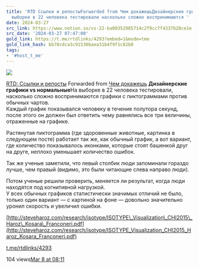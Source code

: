 ```yaml
---
title: 'RTD Ссылки и репостыForwarded from Чем докажешьДизайнерские графики vs нормальныеНа
  выборке в 22 человека тестировали насколько сложно воспринимаются '
date: 2024-03-27
src_link: https://www.notion.so/vs-22-ba00352085714c2f9cc7f4337b28ce1e
src_date: '2024-03-27 07:47:00'
gold_link: https://t.me/rtdlinks/4293?embed=1&mode=tme
gold_link_hash: bb78cdca3c91530baea31b4f9f1c82b0
tags:
- '#host_t_me'
---
```




[*![](https://cdn4.cdn-telegram.org/file/OSP5eSN1Fh5Og4jH5NBxBc3QAzgqHjg8SyCD5TphYcAL91DciL-FdaFVdCUUE21blsgMX6_Euw6qYj0znJomfWcNm0CID6mfmfmqoMLJ15pqsco68PosPtf7kKP_X3OpDin34tBOFtdPMfbHiS9hOsiLuTZmoSV2ngxItKoATygKQt6QSA5vfY7RMnXgFnJ_mVX31etU3BuiWvWTlO0yCCj-cVm-HtfOrveectudQXBX6Xw-hoCfOC3V110Lp6591VwnJtY5SowUdpFWmm3ZSh2_bGQYm-VxafONrOneFzG28g3dnJRNPqM8J5ajxibmoOo6zvCbUHlrt03-GSAmwg.jpg)*](https://t.me/rtdlinks)



[RTD: Ссылки и репосты](https://t.me/rtdlinks)
Forwarded from [Чем докажешь](https://t.me/chem_dokazhesh/91)
**Дизайнерские графики vs нормальные**На выборке в 22 человека тестировали, насколько сложно воспринимаются графики с пиктограммами против обычных чартов.   
Каждый график показывался человеку в течение полутора секунд, после этого он должен был ответить чему равнялись все три величины, отраженные на графике.   
  
Растянутая пиктограмма (где здоровенные животные, картинка в следующем посте) работает так же, как обычный график, а вот вариант, где количество показывалось иконками, которые стоят башенкой друг на друге, неплохо уменьшает количество ошибок.   
  
Так же ученые заметили, что левый столбик люди запоминали гораздо лучше, чем правый (видимо, это были читающие слева направо люди).   
  
Потом ученые решили проверить, меняется ли результат, когда люди находятся под когнитивной нагрузкой.   
У всех обычных графиков статистически значимых отличий не было, только один вариант — с картиной на фоне — довольно значительно уронил скорость и увеличил ошибки.   
  
[http://steveharoz.com/research/isotype/ISOTYPE\_Visualization\_CHI2015\_Haroz\_Kosara\_Franconeri.pdf](http://steveharoz.com/research/isotype/ISOTYPE_Visualization_CHI2015_Haroz_Kosara_Franconeri.pdf)


[t.me/rtdlinks/4293](https://t.me/rtdlinks/4293)

104 views[Mar 8 at 08:11](https://t.me/rtdlinks/4293)